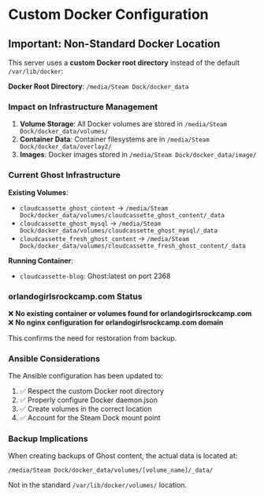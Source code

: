 # Custom Docker Configuration

## Important: Non-Standard Docker Location

This server uses a **custom Docker root directory** instead of the default `/var/lib/docker`:

**Docker Root Directory**: `/media/Steam Dock/docker_data`

### Impact on Infrastructure Management

1. **Volume Storage**: All Docker volumes are stored in `/media/Steam Dock/docker_data/volumes/`
2. **Container Data**: Container filesystems are in `/media/Steam Dock/docker_data/overlay2/`
3. **Images**: Docker images stored in `/media/Steam Dock/docker_data/image/`

### Current Ghost Infrastructure

**Existing Volumes**:
- `cloudcassette_ghost_content` → `/media/Steam Dock/docker_data/volumes/cloudcassette_ghost_content/_data`
- `cloudcassette_ghost_mysql` → `/media/Steam Dock/docker_data/volumes/cloudcassette_ghost_mysql/_data`
- `cloudcassette_fresh_ghost_content` → `/media/Steam Dock/docker_data/volumes/cloudcassette_fresh_ghost_content/_data`

**Running Container**:
- `cloudcassette-blog`: Ghost:latest on port 2368

### orlandogirlsrockcamp.com Status

❌ **No existing container or volumes found for orlandogirlsrockcamp.com**
❌ **No nginx configuration for orlandogirlsrockcamp.com domain**

This confirms the need for restoration from backup.

### Ansible Considerations

The Ansible configuration has been updated to:
1. ✅ Respect the custom Docker root directory
2. ✅ Properly configure Docker daemon.json
3. ✅ Create volumes in the correct location
4. ✅ Account for the Steam Dock mount point

### Backup Implications

When creating backups of Ghost content, the actual data is located at:
```
/media/Steam Dock/docker_data/volumes/[volume_name]/_data/
```

Not in the standard `/var/lib/docker/volumes/` location.
